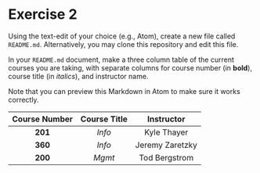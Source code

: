 # Exercise 2
Using the text-edit of your choice (e.g., Atom), create a new file called `README.md`. Alternatively, you may clone this repository and edit this file.

In your `README.md` document, make a three column table of the current courses you are taking, with separate columns for course number (in **bold**), course title (in _italics_), and instructor name.

Note that you can preview this Markdown in Atom to make sure it works correctly.

| **Course Number**   |      **Course Title**      |  **Instructor** |
|:----------:|:-------------:|:------:|
| **201** |  _Info_ | Kyle Thayer |
| **360** |    _Info_   |   Jeremy Zaretzky |
| **200** | _Mgmt_ |    Tod Bergstrom |
